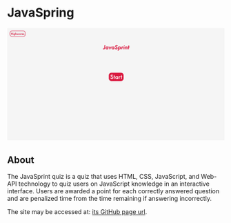 # JavaSpring
![Preview](./assets/javasprint.png)


## About

  The JavaSprint quiz is a quiz that uses HTML, CSS, JavaScript, and Web-API technology to quiz users on JavaScript knowledge in an interactive interface. Users are awarded a point for each correctly answered question and are penalized time from the time remaining if answering incorrectly.

  The site may be accessed at: [its GitHub page url](https://anth8nyc.github.io/javasprint/).